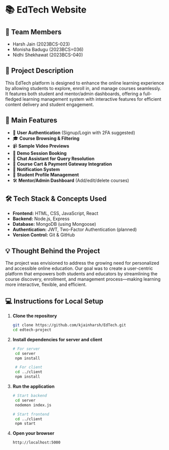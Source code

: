 # 📚 EdTech Website

## 👥 Team Members
- Harsh Jain (2023BCS-023)
- Monisha Badugu (2023BCS=036)
- Nidhi Shekhawat (2023BCS-040)

## 📝 Project Description
This EdTech platform is designed to enhance the online learning experience by allowing students to explore, enroll in, and manage courses seamlessly. It features both student and mentor/admin dashboards, offering a full-fledged learning management system with interactive features for efficient content delivery and student engagement.

## 🚀 Main Features
- 🔐 **User Authentication** (Signup/Login with 2FA suggested)
- 🎓 **Course Browsing & Filtering**
- 📹 **Sample Video Previews**
- 📅 **Demo Session Booking**
- 💬 **Chat Assistant for Query Resolution**
- 🛒 **Course Cart & Payment Gateway Integration**
- 🔔 **Notification System**
- 👤 **Student Profile Management**
- 🛠️ **Mentor/Admin Dashboard** (Add/edit/delete courses)

## 🛠️ Tech Stack & Concepts Used
- **Frontend:** HTML, CSS, JavaScript, React
- **Backend:** Node.js, Express
- **Database:** MongoDB (using Mongoose)
- **Authentication:** JWT, Two-Factor Authentication (planned)
- **Version Control:** Git & GitHub

## 💡 Thought Behind the Project
The project was envisioned to address the growing need for personalized and accessible online education. Our goal was to create a user-centric platform that empowers both students and educators by streamlining the course discovery, enrollment, and management process—making learning more interactive, flexible, and efficient.

## 💻 Instructions for Local Setup

1. **Clone the repository**
   ```bash
   git clone https://github.com/kjainharsh/EdTech.git
   cd edtech-project
2. **Install dependencies for server and client**
   ```bash
   # For server
    cd server
    npm install

    # For client
    cd ../client
    npm install
3. **Run the application**
   ```bash
   # Start backend
    cd server
    nodemon index.js

   # Start frontend
    cd ../client
    npm start
4. **Open your browser**
   ```arduino
   http://localhost:5000


